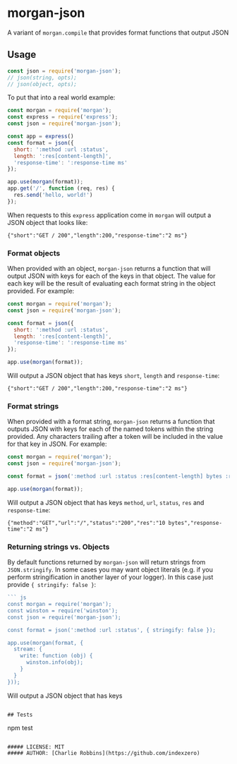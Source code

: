 # morgan-json

A variant of `morgan.compile` that provides format functions that output JSON

## Usage

``` js
const json = require('morgan-json');
// json(string, opts);
// json(object, opts);
```

To put that into a real world example:

``` js
const morgan = require('morgan');
const express = require('express');
const json = require('morgan-json');

const app = express()
const format = json({
  short: ':method :url :status',
  length: ':res[content-length]',
  'response-time': ':response-time ms'
});

app.use(morgan(format));
app.get('/', function (req, res) {
  res.send('hello, world!')
});
```

When requests to this `express` application come in `morgan` will output a JSON object that looks
like:

```
{"short":"GET / 200","length":200,"response-time":"2 ms"}
```

### Format objects

When provided with an object, `morgan-json` returns a function that will output JSON with keys
for each of the keys in that object. The value for each key will be the result of evaluating each
format string in the object provided. For example:

``` js
const morgan = require('morgan');
const json = require('morgan-json');

const format = json({
  short: ':method :url :status',
  length: ':res[content-length]',
  'response-time': ':response-time ms'
});

app.use(morgan(format));
```

Will output a JSON object that has keys `short`, `length` and `response-time`:

```
{"short":"GET / 200","length":200,"response-time":"2 ms"}
```

### Format strings

When provided with a format string, `morgan-json` returns a function that outputs JSON with keys
for each of the named tokens within the string provided. Any characters trailing after a token
will be included in the value for that key in JSON. For example:

``` js
const morgan = require('morgan');
const json = require('morgan-json');

const format = json(':method :url :status :res[content-length] bytes :response-time ms');

app.use(morgan(format));
```

Will output a JSON object that has keys `method`, `url`, `status`, `res` and `response-time`:

```
{"method":"GET","url":"/","status":"200","res":"10 bytes","response-time":"2 ms"}
```

### Returning strings vs. Objects

By default functions returned by `morgan-json` will return strings from `JSON.stringify`. In some
cases you may want object literals (e.g. if you perform stringification in another layer of your logger). In this case just provide `{ stringify: false }`:

``` js
``` js
const morgan = require('morgan');
const winston = require('winston');
const json = require('morgan-json');

const format = json(':method :url :status', { stringify: false });

app.use(morgan(format, {
  stream: {
    write: function (obj) {
      winston.info(obj);
    }
  }
}));
```

Will output a JSON object that has keys
```

## Tests

```
npm test
```

##### LICENSE: MIT
##### AUTHOR: [Charlie Robbins](https://github.com/indexzero)
